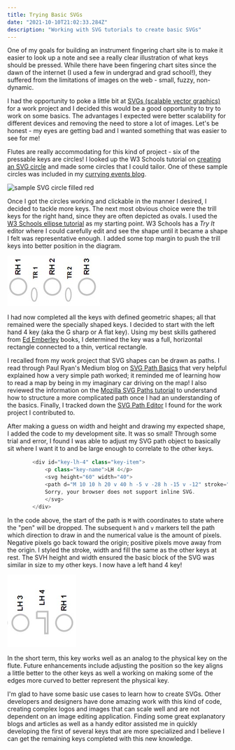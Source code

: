 ```yaml
---
title: Trying Basic SVGs
date: "2021-10-10T21:02:33.284Z"
description: "Working with SVG tutorials to create basic SVGs"
---
```


One of my goals for building an instrument fingering chart site is to make it easier to look up a note and see a really clear illustration of what keys should be pressed. While there have been fingering chart sites since the dawn of the internet (I used a few in undergrad and grad school!), they suffered from the limitations of images on the web - small, fuzzy, non-dynamic.

I had the opportunity to poke a little bit at [SVGs (scalable vector graphics)](https://en.wikipedia.org/wiki/Scalable_Vector_Graphics) for a work project and I decided this would be a good opportunity to try to work on some basics. The advantages I expected were better scalability for different devices and removing the need to store a lot of images. Let's be honest - my eyes are getting bad and I wanted something that was easier to see for me!

Flutes are really accommodating for this kind of project - six of the pressable keys are circles! I looked up the W3 Schools tutorial on [creating an SVG circle](https://www.w3schools.com/graphics/svg_circle.asp) and made some circles that I could tailor. One of these sample circles was included in my [currying events blog](https://kristenkinnearohlmann.dev/static/cdd1622f6231a833480521f1a959b93d/c80d3/app-click.jpg).

![sample SVG circle filled red](https://kristenkinnearohlmann.dev/static/cdd1622f6231a833480521f1a959b93d/c80d3/app-click.jpg)

Once I got the circles working and clickable in the manner I desired, I decided to tackle more keys. The next most obvious choice were the trill keys for the right hand, since they are often depicted as ovals. I used the [W3 Schools ellipse tutorial](https://www.w3schools.com/graphics/svg_ellipse.asp) as my starting point. W3 Schools has a _Try It_ editor where I could carefully edit and see the shape until it became a shape I felt was representative enough. I added some top margin to push the trill keys into better position in the diagram.

<img src="./trill-keys.jpg" alt="right hand flute keys with trill keys">

I had now completed all the keys with defined geometric shapes; all that remained were the specially shaped keys. I decided to start with the left hand 4 key (aka the G sharp or A flat key). Using my best skills gathered from [Ed Emberley](https://en.wikipedia.org/wiki/Ed_Emberley) books, I determined the key was a full, horizontal rectangle connected to a thin, vertical rectangle.

I recalled from my work project that SVG shapes can be drawn as paths. I read through Paul Ryan's Medium blog on [SVG Path Basics](https://developer.mozilla.org/en-US/docs/Web/SVG/Tutorial/Paths) that very helpful explained how a very simple path worked; it reminded me of learning how to read a map by being in my imaginary car driving on the map! I also reviewed the information on the [Mozilla SVG Paths tutorial](https://developer.mozilla.org/en-US/docs/Web/SVG/Tutorial/Paths) to understand how to structure a more complicated path once I had an understanding of the basics. Finally, I tracked down the [SVG Path Editor](https://yqnn.github.io/svg-path-editor/) I found for the work project I contributed to.

After making a guess on width and height and drawing my expected shape, I added the code to my development site. It was so small! Through some trial and error, I found I was able to adjust my SVG path object to basically sit where I want it to and be large enough to correlate to the other keys.

```JavaScript
        <div id="key-lh-4" class="key-item">
            <p class="key-name">LH 4</p>
            <svg height="60" width="40">
            <path d="M 10 10 h 20 v 40 h -5 v -28 h -15 v -12" stroke="silver" stroke-width="3" fill="none" />
            Sorry, your browser does not support inline SVG.
            </svg>
        </div>
```

In the code above, the start of the path is `M` with coordinates to state where the "pen" will be dropped. The subsequent `h` and `v` markers tell the path which direction to draw in and the numerical value is the amount of pixels. Negative pixels go back toward the origin; positive pixels move away from the origin. I styled the stroke, width and fill the same as the other keys at rest. The SVH height and width ensured the basic block of the SVG was similar in size to my other keys. I now have a left hand 4 key!

<img src="./g-sharp-key.jpg" alt="g sharp key created via SVG">

In the short term, this key works well as an analog to the physical key on the flute. Future enhancements include adjusting the position so the key aligns a little better to the other keys as well a working on making some of the edges more curved to better represent the physical key.

I'm glad to have some basic use cases to learn how to create SVGs. Other developers and designers have done amazing work with this kind of code, creating complex logos and images that can scale well and are not dependent on an image editing application. Finding some great explanatory blogs and articles as well as a handy editor assisted me in quickly developing the first of several keys that are more specialized and I believe I can get the remaining keys completed with this new knowledge.